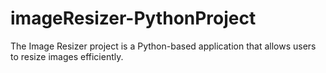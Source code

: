 # imageResizer-PythonProject
The Image Resizer project is a Python-based application that allows users to resize images efficiently.
